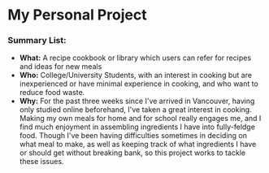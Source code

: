 # My Personal Project

### Summary List:
- **What:** A recipe cookbook or library which users can refer for recipes and ideas for new meals
- **Who:** College/University Students, with an interest in cooking but are inexperienced or 
  have minimal experience in cooking, and who want to reduce food waste.
- **Why:** For the past three weeks since I've arrived in Vancouver, having only studied online beforehand, 
  I've taken a great interest in cooking. Making my own meals for home and for school really engages me, and I find 
  much enjoyment in assembling ingredients I have into fully-feldge food. 
  Though I've been having difficulties sometimes in deciding on what meal to make, as well as keeping track of 
  what ingredients I have or should get without breaking bank, so this project works to tackle these issues.
